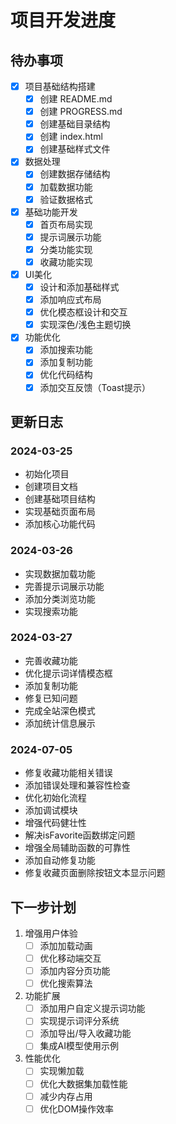 # 项目开发进度

## 待办事项

- [x] 项目基础结构搭建
  - [x] 创建 README.md
  - [x] 创建 PROGRESS.md
  - [x] 创建基础目录结构
  - [x] 创建 index.html
  - [x] 创建基础样式文件

- [x] 数据处理
  - [x] 创建数据存储结构
  - [x] 加载数据功能
  - [x] 验证数据格式

- [x] 基础功能开发
  - [x] 首页布局实现
  - [x] 提示词展示功能
  - [x] 分类功能实现
  - [x] 收藏功能实现

- [x] UI美化
  - [x] 设计和添加基础样式
  - [x] 添加响应式布局
  - [x] 优化模态框设计和交互
  - [x] 实现深色/浅色主题切换

- [x] 功能优化
  - [x] 添加搜索功能
  - [x] 添加复制功能
  - [x] 优化代码结构
  - [x] 添加交互反馈（Toast提示）

## 更新日志

### 2024-03-25
- 初始化项目
- 创建项目文档
- 创建基础项目结构
- 实现基础页面布局
- 添加核心功能代码

### 2024-03-26
- 实现数据加载功能
- 完善提示词展示功能
- 添加分类浏览功能
- 实现搜索功能

### 2024-03-27
- 完善收藏功能
- 优化提示词详情模态框
- 添加复制功能
- 修复已知问题
- 完成全站深色模式
- 添加统计信息展示

### 2024-07-05
- 修复收藏功能相关错误
- 添加错误处理和兼容性检查
- 优化初始化流程
- 添加调试模块
- 增强代码健壮性
- 解决isFavorite函数绑定问题
- 增强全局辅助函数的可靠性
- 添加自动修复功能
- 修复收藏页面删除按钮文本显示问题

## 下一步计划

1. 增强用户体验
   - [ ] 添加加载动画
   - [ ] 优化移动端交互
   - [ ] 添加内容分页功能
   - [ ] 优化搜索算法

2. 功能扩展
   - [ ] 添加用户自定义提示词功能
   - [ ] 实现提示词评分系统
   - [ ] 添加导出/导入收藏功能
   - [ ] 集成AI模型使用示例

3. 性能优化
   - [ ] 实现懒加载
   - [ ] 优化大数据集加载性能
   - [ ] 减少内存占用
   - [ ] 优化DOM操作效率 